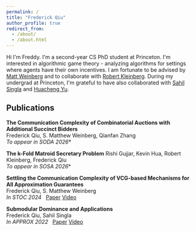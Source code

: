 ```yaml
---
permalink: /
title: "Frederick Qiu"
author_profile: true
redirect_from: 
  - /about/
  - /about.html
---
```

Hi I'm Freddy. I'm a second-year CS PhD student at Princeton. I'm interested in algorithmic game theory - analyzing algorithms for settings where agents have their own incentives. I am fortunate to be advised by [Matt Weinberg](https://www.cs.princeton.edu/~smattw/) and to collaborate with [Robert Kleinberg](https://www.cs.cornell.edu/~rdk/). During my undergrad at Princeton, I'm grateful to have also collaborated with [Sahil Singla](https://faculty.cc.gatech.edu/~ssingla7/) and [Huacheng Yu](https://www.cs.princeton.edu/~hy2/).


## Publications

**The Communication Complexity of Combinatorial Auctions with Additional Succinct Bidders**\
Frederick Qiu, S. Matthew Weinberg, Qianfan Zhang\
*To appear in SODA 2026**


**The k-Fold Matroid Secretary Problem**
Rishi Gujjar, Kevin Hua, Robert Kleinberg, Frederick Qiu\
*To appear in SOSA 2026**


**Settling the Communication Complexity of VCG-based Mechanisms for All Approximation Guarantees**\
Frederick Qiu, S. Matthew Weinberg\
*In STOC 2024* &nbsp; [Paper](https://dl.acm.org/doi/abs/10.1145/3618260.3649706) [Video](https://www.youtube.com/watch?v=FciXVzrBWMY)


**Submodular Dominance and Applications**\
Frederick Qiu, Sahil Singla\
*In APPROX 2022* &nbsp; [Paper](https://drops.dagstuhl.de/entities/document/10.4230/LIPIcs.APPROX/RANDOM.2022.44) [Video](https://www.youtube.com/watch?v=Zt5cZSt1q3U)
